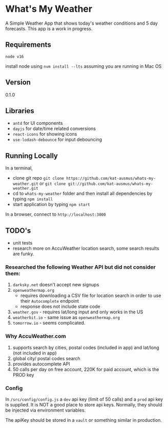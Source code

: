 # What's My Weather 

A Simple Weather App that shows today's weather conditions and 5 day forecasts. This app is a work in progress.

## Requirements
`node v16`  

install node using `nvm install --lts` assuming you are running in Mac OS

## Version
0.1.0

## Libraries
- `antd` for UI components
- `dayjs` for date/time related conversions
- `react-icons` for showing icons
- `use-lodash-debounce` for input debouncing


## Running Locally
In a terminal,
- clone git repo `git clone https://github.com/kat-ausmus/whats-my-weather.git` or `git clone git://github.com/kat-ausmus/whats-my-weather.git`
- cd to `whats-my-weather` folder and then install all dependencies by typing `npm install`
- start application by typing `npm start`

In a browser, connect to `http://localhost:3000`

## TODO's
- unit tests
- research more on AccuWeather location search, some search results are funky.

### Researched the following Weather API but did not consider them:
 1. `darksky.net` doesn't accept new signups
 2. `openweathermap.org`
    - requires downloading a CSV file for location search in order to use their `Autocomplete` endpoint
    - response does not include state code
 3. `weather.gov` - requires lat/long input and only works in the US
 4. `weatherbit.io` - same issue as `openweathermap.org`
 5. `tomorrow.io` - seems complicated.

### Why AccuWeather.com
1. supports search by cities, postal codes (included in app) and lat/long (not included in app)
2. global city/ postal codes search
3. provides autocomplete API
4. 50 calls per day on free account, 220K for paid account, which is the PROD key

### Config
In `/src/config/config.js` a `dev` api key (limit of 50 calls)
and a `prod` api key is supplied.  It is NOT a good place to store api keys.
Normally, they should be injected via environment variables. 

The apiKey should be stored in a `vault` or something similar in production.







